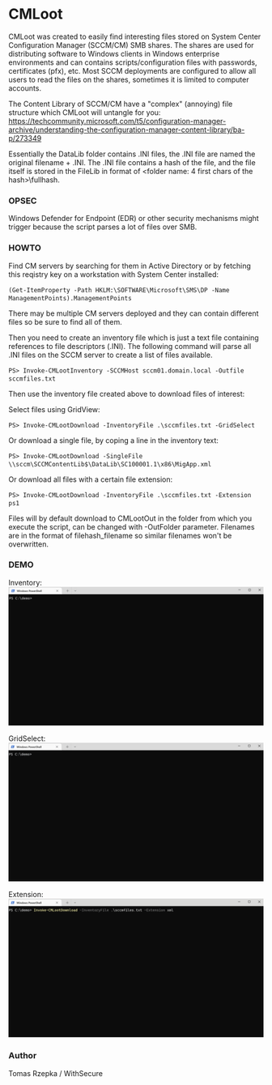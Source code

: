 # CMLoot
CMLoot was created to easily find interesting files stored on System Center Configuration Manager (SCCM/CM) SMB shares. The shares are used for distributing software to Windows clients in Windows enterprise environments and can contains scripts/configuration files with passwords, certificates (pfx), etc. Most SCCM deployments are configured to allow all users to read the files on the shares, sometimes it is limited to computer accounts.

The Content Library of SCCM/CM have a "complex" (annoying) file structure which CMLoot will untangle for you:
https://techcommunity.microsoft.com/t5/configuration-manager-archive/understanding-the-configuration-manager-content-library/ba-p/273349

Essentially the DataLib folder contains .INI files, the .INI file are named the original filename + .INI.
The .INI file contains a hash of the file, and the file itself is stored in the FileLib in format of <folder name: 4 first chars of the hash>\fullhash.

### OPSEC
Windows Defender for Endpoint (EDR) or other security mechanisms might trigger because the script parses a lot of files over SMB.

### HOWTO
Find CM servers by searching for them  in Active Directory or by fetching this reqistry key on a workstation with System Center installed:
```
(Get-ItemProperty -Path HKLM:\SOFTWARE\Microsoft\SMS\DP -Name ManagementPoints).ManagementPoints
```

There may be multiple CM servers deployed and they can contain different files so be sure to find all of them.


Then you need to create an inventory file which is just a text file containing references to file descriptors (.INI).
The following command will parse all .INI files on the SCCM server to create a list of files available.
```
PS> Invoke-CMLootInventory -SCCMHost sccm01.domain.local -Outfile sccmfiles.txt
```


Then use the inventory file created above to download files of interest:

Select files using GridView:

```
PS> Invoke-CMLootDownload -InventoryFile .\sccmfiles.txt -GridSelect
```

Or download a single file, by coping a line in the inventory text:

```
PS> Invoke-CMLootDownload -SingleFile \\sccm\SCCMContentLib$\DataLib\SC100001.1\x86\MigApp.xml
```

Or download all files with a certain file extension:
```
PS> Invoke-CMLootDownload -InventoryFile .\sccmfiles.txt -Extension ps1
```

Files will by default download to CMLootOut in the folder from which you execute the script, can be changed with -OutFolder parameter.
Filenames are in the format of filehash_filename so similar filenames won't be overwritten.

### DEMO

Inventory:
![](demo/inventory.gif)

GridSelect:
![](demo/gridselect.gif)

Extension:
![](demo/extension.gif)

### Author
Tomas Rzepka / WithSecure
